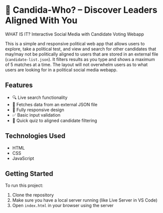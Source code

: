 # 🔎 Candida-Who? – Discover Leaders Aligned With You

WHAT IS IT? Interactive Social Media with Candidate Voting Webapp

This is a simple and responsive political web app that allows users to explore, take a political test, and view and search for other candidates that may/may not be politically aligned to users that are stored in an external file (`candidate-list.json`). It filters  results as you type and shows a maximum of 5 matches at a time. The layout will not overwhelm users as to what users are looking for in a political social media webapp.

## Features
- 🔍 Live search functionality
- 📁 Fetches data from an external JSON file
- 📱 Fully responsive design
- ✅ Basic input validation
- 🧩 Quick quiz to aligned candidate filtering

## Technologies Used
- HTML
- CSS
- JavaScript

## Getting Started
To run this project:
1. Clone the repository
2. Make sure you have a local server running (like Live Server in VS Code)
3. Open `index.html` in your browser using the server
